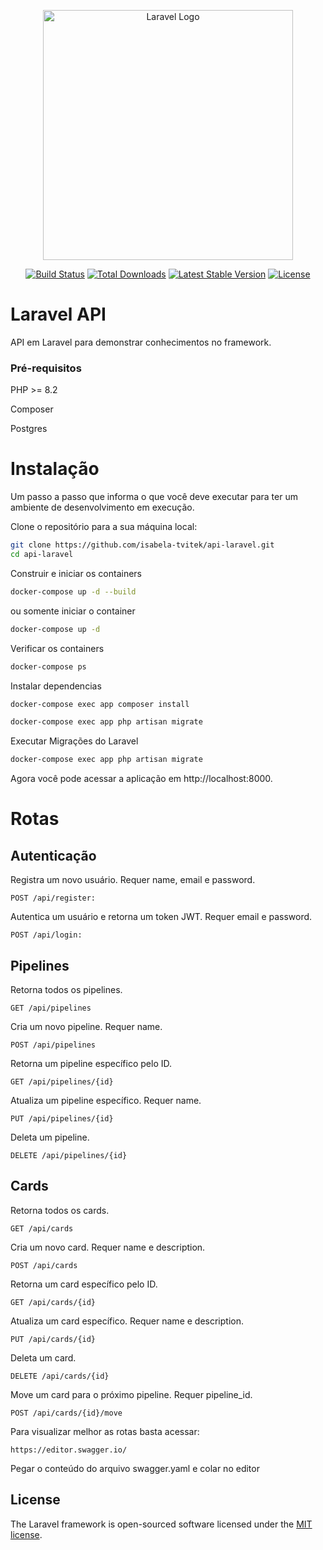 <p align="center"><a href="https://laravel.com" target="_blank"><img src="https://raw.githubusercontent.com/laravel/art/master/logo-lockup/5%20SVG/2%20CMYK/1%20Full%20Color/laravel-logolockup-cmyk-red.svg" width="400" alt="Laravel Logo"></a></p>

<p align="center">
<a href="https://github.com/laravel/framework/actions"><img src="https://github.com/laravel/framework/workflows/tests/badge.svg" alt="Build Status"></a>
<a href="https://packagist.org/packages/laravel/framework"><img src="https://img.shields.io/packagist/dt/laravel/framework" alt="Total Downloads"></a>
<a href="https://packagist.org/packages/laravel/framework"><img src="https://img.shields.io/packagist/v/laravel/framework" alt="Latest Stable Version"></a>
<a href="https://packagist.org/packages/laravel/framework"><img src="https://img.shields.io/packagist/l/laravel/framework" alt="License"></a>
</p>

# Laravel API

API em Laravel para demonstrar conhecimentos no framework.

### Pré-requisitos

PHP >= 8.2

Composer

Postgres

# Instalação

Um passo a passo que informa o que você deve executar para ter um ambiente de desenvolvimento em execução.

Clone o repositório para a sua máquina local:

```bash
git clone https://github.com/isabela-tvitek/api-laravel.git
cd api-laravel
```

Construir e iniciar os containers

```bash
docker-compose up -d --build
```

ou somente iniciar o container

```bash
docker-compose up -d
```

Verificar os containers

```bash
docker-compose ps
```

Instalar dependencias

```bash
docker-compose exec app composer install
```

```bash
docker-compose exec app php artisan migrate
```

Executar Migrações do Laravel

```bash
docker-compose exec app php artisan migrate
```

Agora você pode acessar a aplicação em http://localhost:8000.

# Rotas

## Autenticação

Registra um novo usuário. Requer name, email e password.
 
    POST /api/register: 

Autentica um usuário e retorna um token JWT. Requer email e password.
    
    POST /api/login:

## Pipelines

Retorna todos os pipelines.

    GET /api/pipelines     

Cria um novo pipeline. Requer name.

    POST /api/pipelines 

Retorna um pipeline específico pelo ID.
 
    GET /api/pipelines/{id}

Atualiza um pipeline específico. Requer name.
    
    PUT /api/pipelines/{id}

Deleta um pipeline.
   
    DELETE /api/pipelines/{id}

## Cards
Retorna todos os cards.
    
    GET /api/cards

Cria um novo card. Requer name e description.
    
    POST /api/cards

Retorna um card específico pelo ID.
    
    GET /api/cards/{id}

Atualiza um card específico. Requer name e description.
    
    PUT /api/cards/{id}

Deleta um card.
    
    DELETE /api/cards/{id}

Move um card para o próximo pipeline. Requer pipeline_id.

    POST /api/cards/{id}/move
    

Para visualizar melhor as rotas basta acessar: 

    https://editor.swagger.io/

Pegar o conteúdo do arquivo swagger.yaml e colar no editor 

## License

The Laravel framework is open-sourced software licensed under the [MIT license](https://opensource.org/licenses/MIT).
